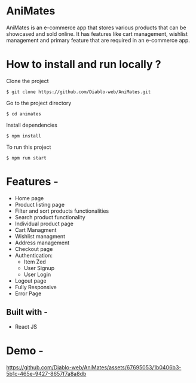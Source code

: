 
# AniMates
 AniMates is an e-commerce app that stores various products that can be showcased and sold online. It has features like cart management, wishlist management and primary feature that are required in an e-commerce app.
# How to install and run locally ?
Clone the project
```
$ git clone https://github.com/Diablo-web/AniMates.git
```
Go to the project directory
```
$ cd animates
```
Install dependencies
```
$ npm install
```
To run this project
```
$ npm run start
```
# Features -

- Home page
- Product listing page
- Filter and sort products functionalities
 - Search product functionality
 - Individual product page
 - Cart Managment
 - Wishlist managment
 - Address management
 - Checkout page
 - Authentication:
   - Item Zed
    - User Signup
    - User Login
 - Logout page
 - Fully Responsive
 - Error Page

## Built with -
 - React JS

# Demo - 

https://github.com/Diablo-web/AniMates/assets/67695053/1b0406b3-5b1c-465e-9427-8657f7a8a8db

